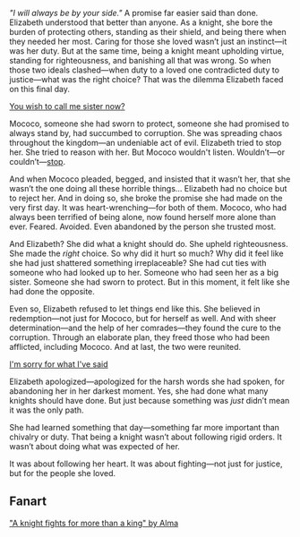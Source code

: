 <!-- title: Keeping My Promise -->

_"I will always be by your side."_ A promise far easier said than done. Elizabeth understood that better than anyone. As a knight, she bore the burden of protecting others, standing as their shield, and being there when they needed her most. Caring for those she loved wasn’t just an instinct—it was her duty. But at the same time, being a knight meant upholding virtue, standing for righteousness, and banishing all that was wrong. So when those two ideals clashed—when duty to a loved one contradicted duty to justice—what was the right choice? That was the dilemma Elizabeth faced on this final day.

[You wish to call me sister now?](#embed:https://www.youtube.com/live/_urPfTQnLes?feature=shared&t=10236)

Mococo, someone she had sworn to protect, someone she had promised to always stand by, had succumbed to corruption. She was spreading chaos throughout the kingdom—an undeniable act of evil. Elizabeth tried to stop her. She tried to reason with her. But Mococo wouldn't listen. Wouldn’t—or couldn’t—[stop](https://www.youtube.com/live/_urPfTQnLes?feature=shared&t=10033).

And when Mococo pleaded, begged, and insisted that it wasn’t her, that she wasn’t the one doing all these horrible things… Elizabeth had no choice but to reject her. And in doing so, she broke the promise she had made on the very first day. It was heart-wrenching—for both of them. Mococo, who had always been terrified of being alone, now found herself more alone than ever. Feared. Avoided. Even abandoned by the person she trusted most.

And Elizabeth? She did what a knight should do. She upheld righteousness. She made the _right_ choice. So why did it hurt so much? Why did it feel like she had just shattered something irreplaceable? She had cut ties with someone who had looked up to her. Someone who had seen her as a big sister. Someone she had sworn to protect. But in this moment, it felt like she had done the opposite.

Even so, Elizabeth refused to let things end like this. She believed in redemption—not just for Mococo, but for herself as well. And with sheer determination—and the help of her comrades—they found the cure to the corruption. Through an elaborate plan, they freed those who had been afflicted, including Mococo. And at last, the two were reunited.

[I'm sorry for what I've said](#embed:https://www.youtube.com/live/_urPfTQnLes?feature=shared&t=12661)

Elizabeth apologized—apologized for the harsh words she had spoken, for abandoning her in her darkest moment. Yes, she had done what many knights should have done. But just because something was _just_ didn’t mean it was the only path.

She had learned something that day—something far more important than chivalry or duty. That being a knight wasn’t about following rigid orders. It wasn’t about doing what was expected of her.

It was about following her heart. It was about fighting—not just for justice, but for the people she loved.

## Fanart

["A knight fights for more than a king" by Alma](https://x.com/A1ma3ru/status/1832977664514179283)

<!-- fuwawa -->
